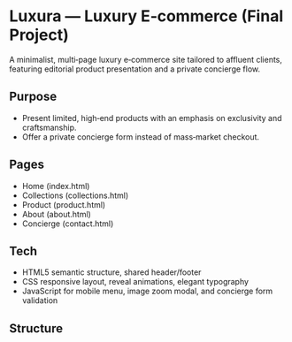 # Luxura — Luxury E‑commerce (Final Project)

A minimalist, multi‑page luxury e‑commerce site tailored to affluent clients, featuring editorial product presentation and a private concierge flow.

## Purpose
- Present limited, high‑end products with an emphasis on exclusivity and craftsmanship.
- Offer a private concierge form instead of mass‑market checkout.

## Pages
- Home (index.html)
- Collections (collections.html)
- Product (product.html)
- About (about.html)
- Concierge (contact.html)

## Tech
- HTML5 semantic structure, shared header/footer
- CSS responsive layout, reveal animations, elegant typography
- JavaScript for mobile menu, image zoom modal, and concierge form validation

## Structure
